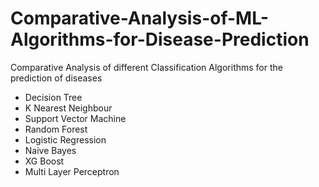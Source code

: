 # Comparative-Analysis-of-ML-Algorithms-for-Disease-Prediction
Comparative Analysis of different Classification Algorithms for the prediction of diseases
* Decision Tree 
* K Nearest Neighbour
* Support Vector Machine
* Random Forest
* Logistic Regression
* Naive Bayes
* XG Boost
* Multi Layer Perceptron
